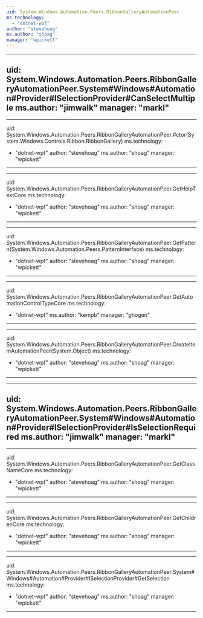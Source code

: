 ```yaml
---
uid: System.Windows.Automation.Peers.RibbonGalleryAutomationPeer
ms.technology: 
  - "dotnet-wpf"
author: "stevehoag"
ms.author: "shoag"
manager: "wpickett"
---
```


---
uid: System.Windows.Automation.Peers.RibbonGalleryAutomationPeer.System#Windows#Automation#Provider#ISelectionProvider#CanSelectMultiple
ms.author: "jimwalk"
manager: "markl"
---

---
uid: System.Windows.Automation.Peers.RibbonGalleryAutomationPeer.#ctor(System.Windows.Controls.Ribbon.RibbonGallery)
ms.technology: 
  - "dotnet-wpf"
author: "stevehoag"
ms.author: "shoag"
manager: "wpickett"
---

---
uid: System.Windows.Automation.Peers.RibbonGalleryAutomationPeer.GetHelpTextCore
ms.technology: 
  - "dotnet-wpf"
author: "stevehoag"
ms.author: "shoag"
manager: "wpickett"
---

---
uid: System.Windows.Automation.Peers.RibbonGalleryAutomationPeer.GetPattern(System.Windows.Automation.Peers.PatternInterface)
ms.technology: 
  - "dotnet-wpf"
author: "stevehoag"
ms.author: "shoag"
manager: "wpickett"
---

---
uid: System.Windows.Automation.Peers.RibbonGalleryAutomationPeer.GetAutomationControlTypeCore
ms.technology: 
  - "dotnet-wpf"
ms.author: "kempb"
manager: "ghogen"
---

---
uid: System.Windows.Automation.Peers.RibbonGalleryAutomationPeer.CreateItemAutomationPeer(System.Object)
ms.technology: 
  - "dotnet-wpf"
author: "stevehoag"
ms.author: "shoag"
manager: "wpickett"
---

---
uid: System.Windows.Automation.Peers.RibbonGalleryAutomationPeer.System#Windows#Automation#Provider#ISelectionProvider#IsSelectionRequired
ms.author: "jimwalk"
manager: "markl"
---

---
uid: System.Windows.Automation.Peers.RibbonGalleryAutomationPeer.GetClassNameCore
ms.technology: 
  - "dotnet-wpf"
author: "stevehoag"
ms.author: "shoag"
manager: "wpickett"
---

---
uid: System.Windows.Automation.Peers.RibbonGalleryAutomationPeer.GetChildrenCore
ms.technology: 
  - "dotnet-wpf"
author: "stevehoag"
ms.author: "shoag"
manager: "wpickett"
---

---
uid: System.Windows.Automation.Peers.RibbonGalleryAutomationPeer.System#Windows#Automation#Provider#ISelectionProvider#GetSelection
ms.technology: 
  - "dotnet-wpf"
author: "stevehoag"
ms.author: "shoag"
manager: "wpickett"
---
